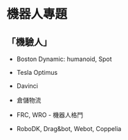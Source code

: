 # 機器人專題

## 「機驗人」

* Boston Dynamic: humanoid, Spot
* Tesla Optimus
* Davinci
* 倉儲物流
* FRC, WRO - 機器人格鬥

* RoboDK, Drag&bot, Webot, Coppelia